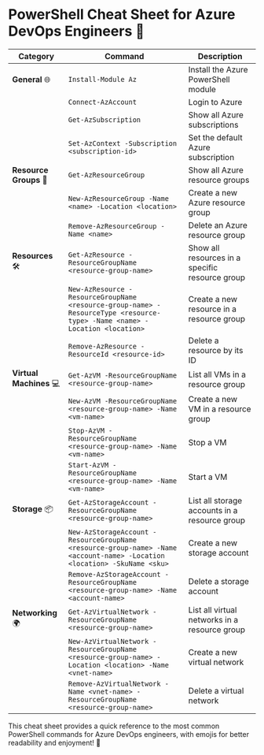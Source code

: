 # PowerShell Cheat Sheet for Azure DevOps Engineers 🚀

| Category                | Command                                                                                   | Description                                           |
|-------------------------|-------------------------------------------------------------------------------------------|-------------------------------------------------------|
| **General** 🌐          | `Install-Module Az`                                                                       | Install the Azure PowerShell module                   |
|                         | `Connect-AzAccount`                                                                       | Login to Azure                                        |
|                         | `Get-AzSubscription`                                                                      | Show all Azure subscriptions                          |
|                         | `Set-AzContext -Subscription <subscription-id>`                                           | Set the default Azure subscription                    |
| **Resource Groups** 📁  | `Get-AzResourceGroup`                                                                     | Show all Azure resource groups                        |
|                         | `New-AzResourceGroup -Name <name> -Location <location>`                                   | Create a new Azure resource group                     |
|                         | `Remove-AzResourceGroup -Name <name>`                                                     | Delete an Azure resource group                        |
| **Resources** 🛠️        | `Get-AzResource -ResourceGroupName <resource-group-name>`                                 | Show all resources in a specific resource group       |
|                         | `New-AzResource -ResourceGroupName <resource-group-name> -ResourceType <resource-type> -Name <name> -Location <location>` | Create a new resource in a resource group             |
|                         | `Remove-AzResource -ResourceId <resource-id>`                                             | Delete a resource by its ID                           |
| **Virtual Machines** 💻 | `Get-AzVM -ResourceGroupName <resource-group-name>`                                       | List all VMs in a resource group                      |
|                         | `New-AzVM -ResourceGroupName <resource-group-name> -Name <vm-name>`                       | Create a new VM in a resource group                   |
|                         | `Stop-AzVM -ResourceGroupName <resource-group-name> -Name <vm-name>`                      | Stop a VM                                             |
|                         | `Start-AzVM -ResourceGroupName <resource-group-name> -Name <vm-name>`                     | Start a VM                                            |
| **Storage** 📦           | `Get-AzStorageAccount -ResourceGroupName <resource-group-name>`                           | List all storage accounts in a resource group         |
|                         | `New-AzStorageAccount -ResourceGroupName <resource-group-name> -Name <account-name> -Location <location> -SkuName <sku>` | Create a new storage account                          |
|                         | `Remove-AzStorageAccount -ResourceGroupName <resource-group-name> -Name <account-name>`   | Delete a storage account                              |
| **Networking** 🌍       | `Get-AzVirtualNetwork -ResourceGroupName <resource-group-name>`                           | List all virtual networks in a resource group         |
|                         | `New-AzVirtualNetwork -ResourceGroupName <resource-group-name> -Location <location> -Name <vnet-name>` | Create a new virtual network                          |
|                         | `Remove-AzVirtualNetwork -Name <vnet-name> -ResourceGroupName <resource-group-name>`       | Delete a virtual network                              |

This cheat sheet provides a quick reference to the most common PowerShell commands for Azure DevOps engineers, with emojis for better readability and enjoyment! 🌟